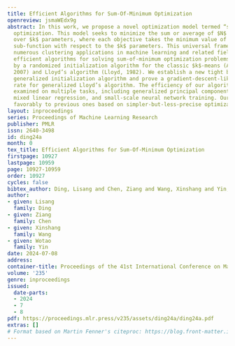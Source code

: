 ```yaml
---
title: Efficient Algorithms for Sum-Of-Minimum Optimization
openreview: jsmaWEdx9g
abstract: In this work, we propose a novel optimization model termed “sum-of-minimum"
  optimization. This model seeks to minimize the sum or average of $N$ objective functions
  over $k$ parameters, where each objective takes the minimum value of a predefined
  sub-function with respect to the $k$ parameters. This universal framework encompasses
  numerous clustering applications in machine learning and related fields. We develop
  efficient algorithms for solving sum-of-minimum optimization problems, inspired
  by a randomized initialization algorithm for the classic $k$-means (Arthur & Vassilvitskii,
  2007) and Lloyd’s algorithm (Lloyd, 1982). We establish a new tight bound for the
  generalized initialization algorithm and prove a gradient-descent-like convergence
  rate for generalized Lloyd’s algorithm. The efficiency of our algorithms is numerically
  examined on multiple tasks, including generalized principal component analysis,
  mixed linear regression, and small-scale neural network training. Our approach compares
  favorably to previous ones based on simpler-but-less-precise optimization reformulations.
layout: inproceedings
series: Proceedings of Machine Learning Research
publisher: PMLR
issn: 2640-3498
id: ding24a
month: 0
tex_title: Efficient Algorithms for Sum-Of-Minimum Optimization
firstpage: 10927
lastpage: 10959
page: 10927-10959
order: 10927
cycles: false
bibtex_author: Ding, Lisang and Chen, Ziang and Wang, Xinshang and Yin, Wotao
author:
- given: Lisang
  family: Ding
- given: Ziang
  family: Chen
- given: Xinshang
  family: Wang
- given: Wotao
  family: Yin
date: 2024-07-08
address:
container-title: Proceedings of the 41st International Conference on Machine Learning
volume: '235'
genre: inproceedings
issued:
  date-parts:
  - 2024
  - 7
  - 8
pdf: https://proceedings.mlr.press/v235/assets/ding24a/ding24a.pdf
extras: []
# Format based on Martin Fenner's citeproc: https://blog.front-matter.io/posts/citeproc-yaml-for-bibliographies/
---
```

